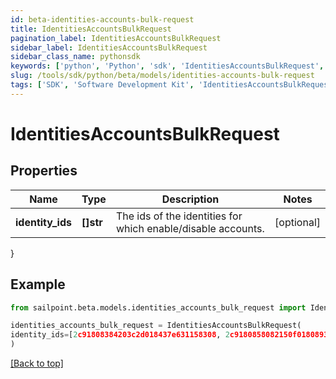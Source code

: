 ```yaml
---
id: beta-identities-accounts-bulk-request
title: IdentitiesAccountsBulkRequest
pagination_label: IdentitiesAccountsBulkRequest
sidebar_label: IdentitiesAccountsBulkRequest
sidebar_class_name: pythonsdk
keywords: ['python', 'Python', 'sdk', 'IdentitiesAccountsBulkRequest', 'BetaIdentitiesAccountsBulkRequest'] 
slug: /tools/sdk/python/beta/models/identities-accounts-bulk-request
tags: ['SDK', 'Software Development Kit', 'IdentitiesAccountsBulkRequest', 'BetaIdentitiesAccountsBulkRequest']
---
```


# IdentitiesAccountsBulkRequest


## Properties

Name | Type | Description | Notes
------------ | ------------- | ------------- | -------------
**identity_ids** | **[]str** | The ids of the identities for which enable/disable accounts. | [optional] 
}

## Example

```python
from sailpoint.beta.models.identities_accounts_bulk_request import IdentitiesAccountsBulkRequest

identities_accounts_bulk_request = IdentitiesAccountsBulkRequest(
identity_ids=[2c91808384203c2d018437e631158308, 2c9180858082150f0180893dbaf553fe]
)

```
[[Back to top]](#) 

